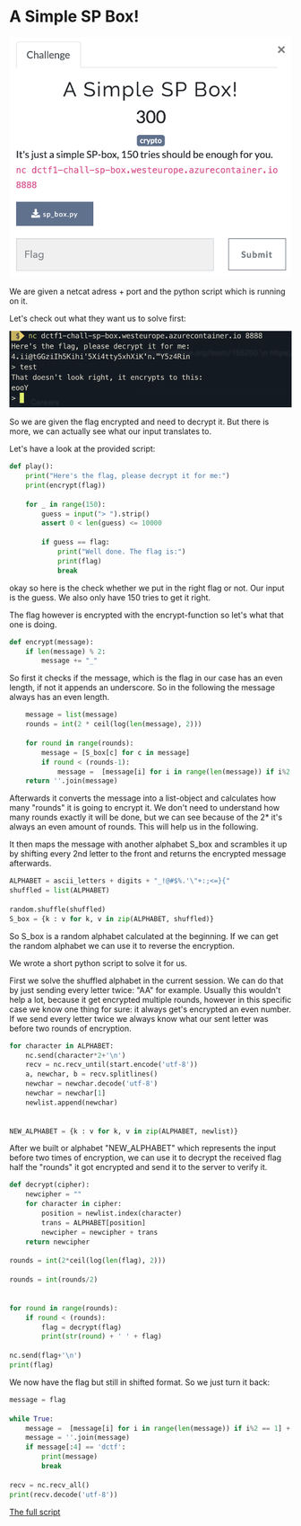 A Simple SP Box!
==================

![challenge.png](challenge.png)

We are given a netcat adress + port and the python script which is running on it.

Let's check out what they want us to solve first:

![testnc.png](testnc.png)

So we are given the flag encrypted and need to decrypt it. But there is more, we can actually see what our input translates to.

Let's have a look at the provided script:

```py
def play():
    print("Here's the flag, please decrypt it for me:")
    print(encrypt(flag))

    for _ in range(150):
        guess = input("> ").strip()
        assert 0 < len(guess) <= 10000

        if guess == flag:
            print("Well done. The flag is:")
            print(flag)
            break
```
okay so here is the check whether we put in the right flag or not. Our input is the guess.
We also only have 150 tries to get it right.

The flag however is encrypted with the encrypt-function so let's what that one is doing.

```py
def encrypt(message):
    if len(message) % 2:
        message += "_"
```
So first it checks if the message, which is the flag in our case has an even length, if not it appends an underscore. So in the following the message always has an even length.

```py
	message = list(message)
	rounds = int(2 * ceil(log(len(message), 2))) 

	for round in range(rounds):
	    message = [S_box[c] for c in message]
	    if round < (rounds-1):
	        message =  [message[i] for i in range(len(message)) if i%2 == 1] + [message[i] for i in range(len(message)) if i%2 == 0]
	return ''.join(message)
```

Afterwards it converts the message into a list-object and calculates how many "rounds" it is going to encrypt it. We don't need to understand how many rounds exactly it will be done, but we can see because of the 2* it's always an even amount of rounds. This will help us in the following.

It then maps the message with another alphabet S_box and scrambles it up by shifting every 2nd letter to the front and returns the encrypted message afterwards.

```py
ALPHABET = ascii_letters + digits + "_!@#$%.'\"+:;<=}{"
shuffled = list(ALPHABET)

random.shuffle(shuffled) 
S_box = {k : v for k, v in zip(ALPHABET, shuffled)} 
```
So S_box is a random alphabet calculated at the beginning.
If we can get the random alphabet we can use it to reverse the encryption.

We wrote a short python script to solve it for us.

First we solve the shuffled alphabet in the current session. We can do that by just sending every letter twice: "AA" for example.
Usually this wouldn't help a lot, because it get encrypted multiple rounds, however in this specific case we know one thing for sure: it always get's encrypted an even number. If we send every letter twice we always know what our sent letter was before two rounds of encryption. 

```py
for character in ALPHABET:
	nc.send(character*2+'\n')
	recv = nc.recv_until(start.encode('utf-8'))
	a, newchar, b = recv.splitlines()
	newchar = newchar.decode('utf-8')
	newchar = newchar[1]
	newlist.append(newchar)


NEW_ALPHABET = {k : v for k, v in zip(ALPHABET, newlist)}
```
After we built or alphabet "NEW_ALPHABET" which represents the input before two times of encryption, we can use it to decrypt the received flag half the "rounds" it got encrypted and send it to the server to verify it.

```py
def decrypt(cipher):
	newcipher = ""
	for character in cipher:
		position = newlist.index(character)
		trans = ALPHABET[position]
		newcipher = newcipher + trans
	return newcipher

rounds = int(2*ceil(log(len(flag), 2)))

rounds = int(rounds/2)


for round in range(rounds):
	if round < (rounds):
		flag = decrypt(flag)
		print(str(round) + ' ' + flag)

nc.send(flag+'\n')
print(flag)
```

We now have the flag but still in shifted format. So we just turn it back:

```py
message = flag

while True:
	message =  [message[i] for i in range(len(message)) if i%2 == 1] + [message[i] for i in range(len(message)) if i%2 == 0]
	message = ''.join(message)
	if message[:4] == 'dctf':
		print(message)
		break

recv = nc.recv_all()
print(recv.decode('utf-8'))
```
[The full script](A_simple_SP_BOX.py)













